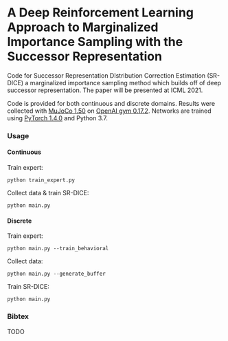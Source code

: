 # A Deep Reinforcement Learning Approach to Marginalized Importance Sampling with the Successor Representation

Code for Successor Representation DIstribution Correction Estimation (SR-DICE) a marginalized importance sampling method which builds off of deep successor representation. The paper will be presented at ICML 2021.

Code is provided for both continuous and discrete domains. Results were collected with [MuJoCo 1.50](http://www.mujoco.org/) on [OpenAI gym 0.17.2](https://github.com/openai/gym). Networks are trained using [PyTorch 1.4.0](https://github.com/pytorch/pytorch) and Python 3.7. 

### Usage

#### Continuous

Train expert:
```
python train_expert.py
```
Collect data & train SR-DICE:
```
python main.py
```

#### Discrete

Train expert:
```
python main.py --train_behavioral
```
Collect data:
```
python main.py --generate_buffer
```
Train SR-DICE:
```
python main.py
```

### Bibtex

TODO